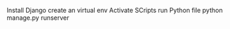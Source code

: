 Install Django
create an virtual env
Activate SCripts
run Python file
python manage.py runserver



